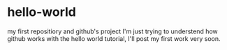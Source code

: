 # hello-world
my first repositiory and github's project
I'm just trying to understend how github works with the hello world tutorial, I'll post my first work very soon.
